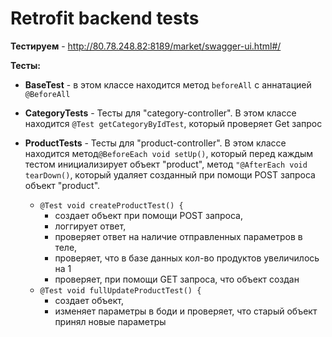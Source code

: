 # **Retrofit backend tests**

**Тестируем** - http://80.78.248.82:8189/market/swagger-ui.html#/


**Тесты:**
- **BaseTest** - в этом классе находится метод `beforeAll` с аннатацией `@BeforeAll`

- **CategoryTests** - Тесты для "category-controller". В этом классе находится `@Test getCategoryByIdTest`, который проверяет Get запрос

- **ProductTests** - Тесты для "product-controller". В этом классе находится метод`@BeforeEach
  void setUp()`, который перед каждым тестом инициализирует объект "product", метод `"@AfterEach
  void tearDown()`, который удаляет созданный при помощи POST запроса объект "product".
  - `@Test
    void createProductTest() {` 
    - создает объект при помощи POST запроса, 
    - логгирует ответ, 
    - проверяет ответ на наличие отправленных параметров в теле, 
    - проверяет, что в базе данных кол-во продуктов увеличилось на 1
    - проверяет, при помощи GET запроса, что объект создан
  - `@Test
    void fullUpdateProductTest() { ` 
    - создает объект, 
    - изменяет параметры в боди и проверяет, что старый объект принял новые параметры
